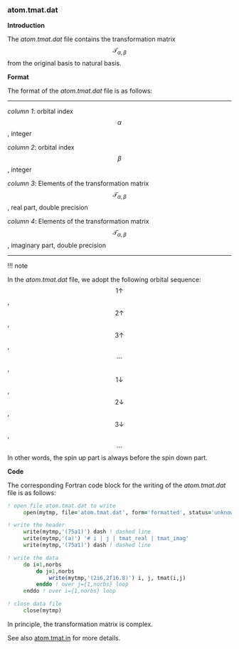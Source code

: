 ### atom.tmat.dat

**Introduction**

The *atom.tmat.dat* file contains the transformation matrix $$\mathcal{T}_{\alpha,\beta}$$ from the original basis to natural basis.

**Format**

The format of the *atom.tmat.dat* file is as follows:

---

*column 1*: orbital index $$\alpha$$, integer

*column 2*: orbital index $$\beta$$, integer

*column 3*: Elements of the transformation matrix $$\mathcal{T}_{\alpha,\beta}$$, real part, double precision

*column 4*: Elements of the transformation matrix $$\mathcal{T}_{\alpha,\beta}$$, imaginary part, double precision

---

!!! note

In the *atom.tmat.dat* file, we adopt the following orbital sequence:
$$1\uparrow$$, $$2\uparrow$$, $$3\uparrow$$, $$\cdots$$, $$1\downarrow$$, $$2\downarrow$$, $$3\downarrow$$, $$\cdots$$
In other words, the spin up part is always before the spin down part.

**Code**

The corresponding Fortran code block for the writing of the *atom.tmat.dat* file is as follows:

```fortran
! open file atom.tmat.dat to write
     open(mytmp, file='atom.tmat.dat', form='formatted', status='unknown')

! write the header
     write(mytmp,'(75a1)') dash ! dashed line
     write(mytmp,'(a)') '# i | j | tmat_real | tmat_imag'
     write(mytmp,'(75a1)') dash ! dashed line

! write the data
     do i=1,norbs
         do j=1,norbs
             write(mytmp,'(2i6,2f16.8)') i, j, tmat(i,j)
         enddo ! over j={1,norbs} loop
     enddo ! over i={1,norbs} loop

! close data file
     close(mytmp)
```

In principle, the transformation matrix is complex.

See also [atom.tmat.in](in_tmat.md) for more details.